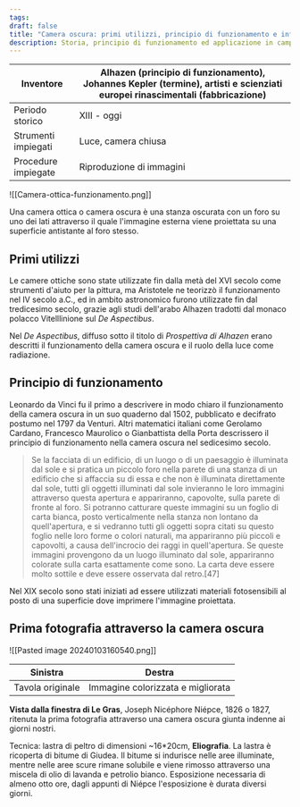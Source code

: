 ```yaml
---
tags: 
draft: false
title: "Camera oscura: primi utilizzi, principio di funzionamento e influenza nella fotografia"
description: Storia, principio di funzionamento ed applicazione in campo pittorico e fotografico della camera oscura o ottica.
---
```


| Inventore | Alhazen (principio di funzionamento), Johannes Kepler (termine), artisti e scienziati europei rinascimentali (fabbricazione) |
| ---- | ---- |
| Periodo storico | XIII - oggi |
| Strumenti impiegati | Luce, camera chiusa |
| Procedure impiegate | Riproduzione di immagini |

![[Camera-ottica-funzionamento.png]]

Una camera ottica o camera oscura è una stanza oscurata con un foro su uno dei lati attraverso il quale l'immagine esterna viene proiettata su una superficie antistante al foro stesso. 

## Primi utilizzi

Le camere ottiche sono state utilizzate fin dalla metà del XVI secolo come strumenti d'aiuto per la pittura, ma Aristotele ne teorizzò il funzionamento nel IV secolo a.C., ed in ambito astronomico furono utilizzate fin dal tredicesimo secolo, grazie agli studi dell'arabo Alhazen tradotti dal monaco polacco Vitelllinione sul *De Aspectibus*. 

Nel *De Aspectibus*, diffuso sotto il titolo di *Prospettiva di Alhazen* erano descritti il funzionamento della camera oscura e il ruolo della luce come radiazione. 

## Principio di funzionamento

Leonardo da Vinci fu il primo a descrivere in modo chiaro il funzionamento della camera oscura in un suo quaderno dal 1502, pubblicato e decifrato postumo nel 1797 da Venturi. Altri matematici italiani come Gerolamo Cardano, Francesco Maurolico o Gianbattista della Porta descrissero il principio di funzionamento nella camera oscura nel sedicesimo secolo. 

> Se la facciata di un edificio, di un luogo o di un paesaggio è illuminata dal sole e si pratica un piccolo foro nella parete di una stanza di un edificio che si affaccia su di essa e che non è illuminata direttamente dal sole, tutti gli oggetti illuminati dal sole invieranno le loro immagini attraverso questa apertura e appariranno, capovolte, sulla parete di fronte al foro. Si potranno catturare queste immagini su un foglio di carta bianca, posto verticalmente nella stanza non lontano da quell'apertura, e si vedranno tutti gli oggetti sopra citati su questo foglio nelle loro forme o colori naturali, ma appariranno più piccoli e capovolti, a causa dell'incrocio dei raggi in quell'apertura. Se queste immagini provengono da un luogo illuminato dal sole, appariranno colorate sulla carta esattamente come sono. La carta deve essere molto sottile e deve essere osservata dal retro.[47]


Nel XIX secolo sono stati iniziati ad essere utilizzati materiali fotosensibili al posto di una superficie dove imprimere l'immagine proiettata.

## Prima fotografia attraverso la camera oscura

![[Pasted image 20240103160540.png]]


|Sinistra |Destra |
|---|---|
|Tavola originale |Immagine colorizzata e migliorata |

**Vista dalla finestra di Le Gras**, Joseph Nicéphore Niépce, 1826 o 1827, ritenuta la prima fotografia attraverso una camera oscura giunta indenne  ai giorni nostri. 

Tecnica: lastra di peltro di dimensioni ~16\*20cm, **Eliografia**. La lastra è ricoperta di bitume di Giudea. Il bitume si indurisce nelle aree illuminate, mentre nelle aree scure rimane solubile e viene rimosso attraverso una miscela di olio di lavanda e petrolio bianco. Esposizione necessaria di almeno otto ore, dagli appunti di Niépce l'esposizione è durata diversi giorni.